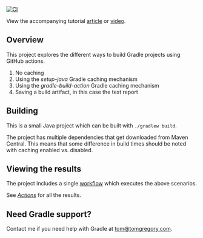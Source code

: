 [![CI](https://github.com/tkgregory/gradle-github-actions-example/actions/workflows/gradle.yml/badge.svg)](https://github.com/tkgregory/gradle-github-actions-example/actions/workflows/gradle.yml)

View the accompanying tutorial [article](https://tomgregory.com/build-gradle-projects-with-github-actions) or [video](https://youtu.be/a7T2MU2l-es).

## Overview

This project explores the different ways to build Gradle projects using GitHub actions.

1. No caching
2. Using the *setup-java* Gradle caching mechanism
3. Using the *gradle-build-action* Gradle caching mechanism
4. Saving a build artifact, in this case the test report

## Building

This is a small Java project which can be built with `./gradlew build`.

The project has multiple dependencies that get downloaded from Maven Central. This means that some difference in build times should be noted with caching
enabled vs. disabled.

## Viewing the results

The project includes a single [workflow](/.github/workflows/gradle.yml) which executes the above scenarios. 

See *[Actions](https://github.com/tkgregory/gradle-github-actions-example/actions)* for all the results.

## Need Gradle support?
Contact me if you need help with Gradle at [tom@tomgregory.com](mailto:tom@tomgregory.com).
